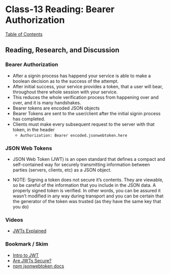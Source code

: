 # Class-13 Reading: Bearer Authorization

[Table of Contents](README.md)  

## Reading, Research, and Discussion

### Bearer Authorization  
- After a signin process has happend your service is able to make a boolean decision as to the success of the attempt.  
- After initial success, your service provides a token, that a user will bear, throughout there whole session with your service.
- This reduces the whole verification process from happening over and over, and it is many handshakes.  
- Bearer tokens are encoded JSON objects  
- Bearer Tokens are sent to the user/client after the initial signin process has completed.
- Clients must make every subsequent request to the server with that token, in the header
    - `Authorization: Bearer encoded.jsonwebtoken.here`  


### JSON Web Tokens  
- JSON Web Token (JWT) is an open standard that defines a compact and self-contained way for securely transmitting information between parties (servers, clients, etc) as a JSON object.

- NOTE: Signing a token does not secure it’s contents. They are viewable, so be careful of the information that you include in the JSON data. A properly signed token is verified. In other words, you can be assured it wasn’t modified in any way during transport and you can be certain that the generator of the token was trusted (as they have the same key that you do)  

### Videos
- [JWTs Explained](https://www.youtube.com/watch?v=926mknSW9Lo)   

### Bookmark / Skim  
- [Intro to JWT](https://jwt.io/introduction/)  
- [Are JWTs Secure?](https://stackoverflow.com/questions/27301557/if-you-can-decode-jwt-how-are-they-secure)  
- [npm jsonwebtoken docs](https://www.npmjs.com/package/jsonwebtoken)  